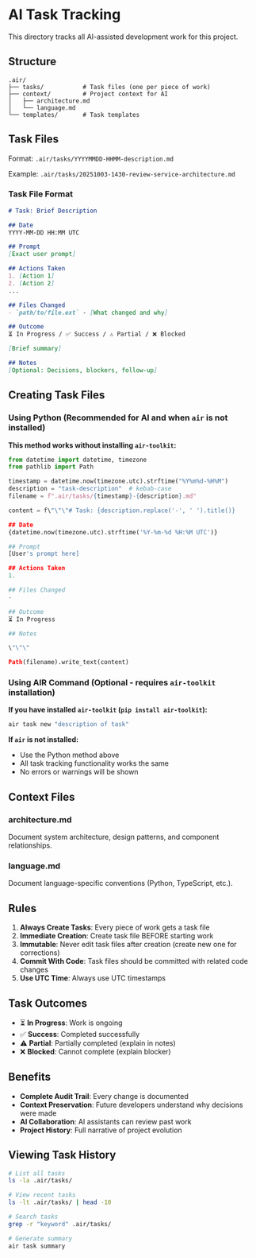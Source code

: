 # AI Task Tracking

This directory tracks all AI-assisted development work for this project.

## Structure

```
.air/
├── tasks/           # Task files (one per piece of work)
├── context/         # Project context for AI
│   ├── architecture.md
│   └── language.md
└── templates/       # Task templates
```

## Task Files

Format: `.air/tasks/YYYYMMDD-HHMM-description.md`

Example: `.air/tasks/20251003-1430-review-service-architecture.md`

### Task File Format

```markdown
# Task: Brief Description

## Date
YYYY-MM-DD HH:MM UTC

## Prompt
[Exact user prompt]

## Actions Taken
1. [Action 1]
2. [Action 2]
...

## Files Changed
- `path/to/file.ext` - [What changed and why]

## Outcome
⏳ In Progress / ✅ Success / ⚠️ Partial / ❌ Blocked

[Brief summary]

## Notes
[Optional: Decisions, blockers, follow-up]
```

## Creating Task Files

### Using Python (Recommended for AI and when `air` is not installed)

**This method works without installing `air-toolkit`:**

```python
from datetime import datetime, timezone
from pathlib import Path

timestamp = datetime.now(timezone.utc).strftime("%Y%m%d-%H%M")
description = "task-description"  # kebab-case
filename = f".air/tasks/{timestamp}-{description}.md"

content = f\"\"\"# Task: {description.replace('-', ' ').title()}

## Date
{datetime.now(timezone.utc).strftime('%Y-%m-%d %H:%M UTC')}

## Prompt
[User's prompt here]

## Actions Taken
1.

## Files Changed
-

## Outcome
⏳ In Progress

## Notes

\"\"\"

Path(filename).write_text(content)
```

### Using AIR Command (Optional - requires `air-toolkit` installation)

**If you have installed `air-toolkit` (`pip install air-toolkit`):**

```bash
air task new "description of task"
```

**If `air` is not installed:**
- Use the Python method above
- All task tracking functionality works the same
- No errors or warnings will be shown

## Context Files

### architecture.md

Document system architecture, design patterns, and component relationships.

### language.md

Document language-specific conventions (Python, TypeScript, etc.).

## Rules

1. **Always Create Tasks**: Every piece of work gets a task file
2. **Immediate Creation**: Create task file BEFORE starting work
3. **Immutable**: Never edit task files after creation (create new one for corrections)
4. **Commit With Code**: Task files should be committed with related code changes
5. **Use UTC Time**: Always use UTC timestamps

## Task Outcomes

- ⏳ **In Progress**: Work is ongoing
- ✅ **Success**: Completed successfully
- ⚠️ **Partial**: Partially completed (explain in notes)
- ❌ **Blocked**: Cannot complete (explain blocker)

## Benefits

- **Complete Audit Trail**: Every change is documented
- **Context Preservation**: Future developers understand why decisions were made
- **AI Collaboration**: AI assistants can review past work
- **Project History**: Full narrative of project evolution

## Viewing Task History

```bash
# List all tasks
ls -la .air/tasks/

# View recent tasks
ls -lt .air/tasks/ | head -10

# Search tasks
grep -r "keyword" .air/tasks/

# Generate summary
air task summary
```